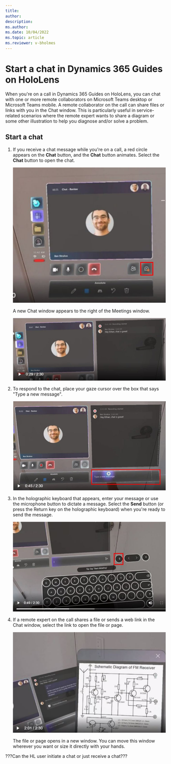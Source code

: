 ```yaml
---
title: 
author: 
description: 
ms.author: 
ms.date: 10/04/2022
ms.topic: article
ms.reviewer: v-bholmes
---
```


# Start a chat in Dynamics 365 Guides on HoloLens 

When you're on a call in Dynamics 365 Guides on HoloLens, you can chat with one or more remote collaborators on Microsoft Teams desktop or Microsoft Teams mobile. A remote collaborator on the call can share files or links with you in the Chat window. This is particularly useful in service-related scenarios where the remote expert wants to share a diagram or some other illustration to help you diagnose and/or solve a problem.

## Start a chat

1. If you receive a chat message while you're on a call, a red circle appears on the **Chat** button, and the **Chat** button animates. Select the **Chat** button to open the chat. 

    ![Screenshot of Meetings window with Chat button highlighted.](media/calling-chat-file-sharing-1.JPG "Screenshot of Meetings window with Chat button highlighted")
    
    A new Chat window appears to the right of the Meetings window.  
    
    ![Screenshot showing Chat window next to Meetings window.](media/calling-chat-file-sharing-2.JPG "Screenshot showing Chat window next to Meetings window")
    
2. To respond to the chat, place your gaze cursor over the box that says "Type a new message". 

    ![Screenshot highlighting where to enter message.](media/calling-chat-file-sharing-3.JPG "Screenshot highlighting where to enter message")
    
3. In the holographic keyboard that appears, enter your message or use the microphone button to dictate a message. Select the **Send** button (or press the Return key on the holographic keyboard) when you're ready to send the message. 

    ![Screenshot showing holographic keyboard with Microphone button highlighted for dictation option.](media/calling-chat-file-sharing-4.JPG "Screenshot showing holographic keyboard with Microphone button highlighted for dictation option")
    
4. If a remote expert on the call shares a file or sends a web link in the Chat window, select the link to open the file or page. 

    ![Screenshot showing example file shared with the user.](media/calling-chat-file-sharing-5.JPG "Screenshot showing example file shared with the user")

   The file or page opens in a new window. You can move this window wherever you want or size it directly with your hands. 
   

???Can the HL user initiate a chat or just receive a chat???


